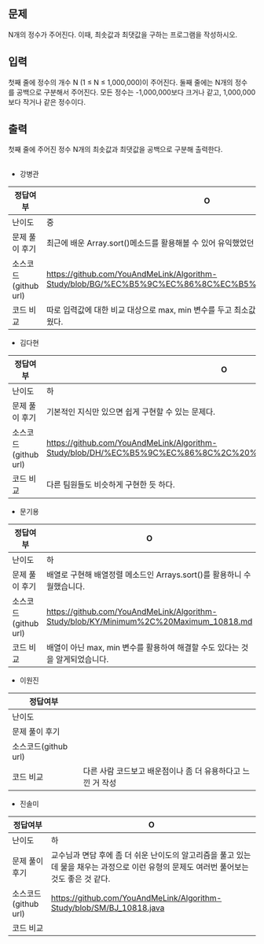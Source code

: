 ## 문제

N개의 정수가 주어진다. 이때, 최솟값과 최댓값을 구하는 프로그램을 작성하시오.

## 입력

첫째 줄에 정수의 개수 N (1 ≤ N ≤ 1,000,000)이 주어진다. 둘째 줄에는 N개의 정수를 공백으로 구분해서 주어진다. 모든 정수는 -1,000,000보다 크거나 같고, 1,000,000보다 작거나 같은 정수이다.

## 출력

첫째 줄에 주어진 정수 N개의 최솟값과 최댓값을 공백으로 구분해 출력한다.

## 

- 강병관

| 정답여부 | O |
| --- | --- |
| 난이도 | 중 |
| 문제 풀이 후기 | 최근에 배운 Array.sort()메소드를 활용해볼 수 있어 유익했었던 것 같다. |
| 소스코드(github url) | https://github.com/YouAndMeLink/Algorithm-Study/blob/BG/%EC%B5%9C%EC%86%8C%EC%B5%9C%EB%8C%80_10818.java |
| 코드 비교 | 따로 입력값에 대한 비교 대상으로 max, min 변수를 두고 최소값,최대값을 도출하는 방식이 흥미로웠다. |
- 김다현

| 정답여부 | O |
| --- | --- |
| 난이도 | 하 |
| 문제 풀이 후기 | 기본적인 지식만 있으면 쉽게 구현할 수 있는 문제다. |
| 소스코드(github url) | https://github.com/YouAndMeLink/Algorithm-Study/blob/DH/%EC%B5%9C%EC%86%8C%2C%20%EC%B5%9C%EB%8C%80%2010818 |
| 코드 비교 | 다른 팀원들도 비슷하게 구현한 듯 하다. |
- 문기용

| 정답여부 | O |
| --- | --- |
| 난이도 | 하 |
| 문제 풀이 후기 | 배열로 구현해 배열정렬 메소드인 Arrays.sort()를 활용하니 수월했습니다. |
| 소스코드(github url) | https://github.com/YouAndMeLink/Algorithm-Study/blob/KY/Minimum%2C%20Maximum_10818.md |
| 코드 비교 | 배열이 아닌 max, min 변수를 활용하여 해결할 수도 있다는 것을 알게되었습니다. |
- 이원진

| 정답여부 |  |
| --- | --- |
| 난이도 |  |
| 문제 풀이 후기 |  |
| 소스코드(github url) |  |
| 코드 비교 | 다른 사람 코드보고 배운점이나 좀 더 유용하다고 느낀 거 작성 |
- 진솔미

| 정답여부 | O |
| --- | --- |
| 난이도 | 하 |
| 문제 풀이 후기 | 교수님과 면담 후에 좀 더 쉬운 난이도의 알고리즘을 풀고 있는데 물을 채우는 과정으로 이런 유형의 문제도 여러번 풀어보는 것도 좋은 것 같다. |
| 소스코드(github url) | https://github.com/YouAndMeLink/Algorithm-Study/blob/SM/BJ_10818.java |
| 코드 비교 |  |
